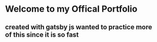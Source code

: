 # Welcome to my Offical Portfolio

## created with gatsby js wanted to practice more of this since it is so fast
